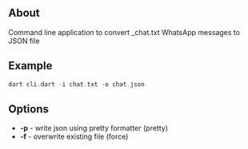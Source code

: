 ## About

Command line application to convert _chat.txt WhatsApp messages to JSON file

## Example
```Dart
dart cli.dart -i chat.txt -o chat.json
```

## Options

* **-p** - write json using pretty formatter (pretty)
* **-f**  - overwrite existing file (force)